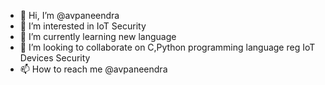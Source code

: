 - 👋 Hi, I’m @avpaneendra
- 👀 I’m interested in IoT Security
- 🌱 I’m currently learning new language
- 💞️ I’m looking to collaborate on C,Python programming language reg IoT Devices Security
- 📫 How to reach me @avpaneendra

<!---
avpaneendra/avpaneendra is a ✨ special ✨ repository because its `README.md` (this file) appears on your GitHub profile.
You can click the Preview link to take a look at your changes.
--->
